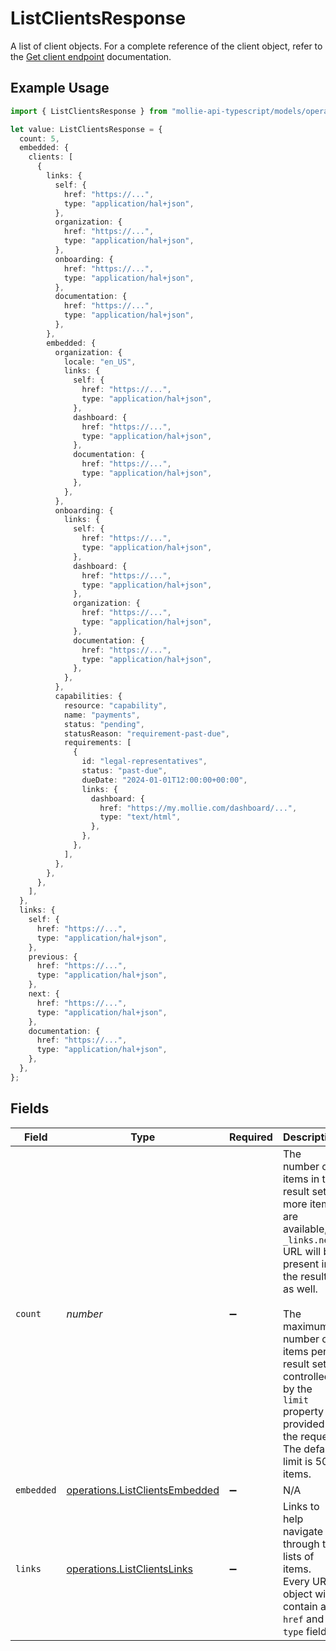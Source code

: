 # ListClientsResponse

A list of client objects. For a complete reference of the client object, refer to the [Get client endpoint](get-client) documentation.

## Example Usage

```typescript
import { ListClientsResponse } from "mollie-api-typescript/models/operations";

let value: ListClientsResponse = {
  count: 5,
  embedded: {
    clients: [
      {
        links: {
          self: {
            href: "https://...",
            type: "application/hal+json",
          },
          organization: {
            href: "https://...",
            type: "application/hal+json",
          },
          onboarding: {
            href: "https://...",
            type: "application/hal+json",
          },
          documentation: {
            href: "https://...",
            type: "application/hal+json",
          },
        },
        embedded: {
          organization: {
            locale: "en_US",
            links: {
              self: {
                href: "https://...",
                type: "application/hal+json",
              },
              dashboard: {
                href: "https://...",
                type: "application/hal+json",
              },
              documentation: {
                href: "https://...",
                type: "application/hal+json",
              },
            },
          },
          onboarding: {
            links: {
              self: {
                href: "https://...",
                type: "application/hal+json",
              },
              dashboard: {
                href: "https://...",
                type: "application/hal+json",
              },
              organization: {
                href: "https://...",
                type: "application/hal+json",
              },
              documentation: {
                href: "https://...",
                type: "application/hal+json",
              },
            },
          },
          capabilities: {
            resource: "capability",
            name: "payments",
            status: "pending",
            statusReason: "requirement-past-due",
            requirements: [
              {
                id: "legal-representatives",
                status: "past-due",
                dueDate: "2024-01-01T12:00:00+00:00",
                links: {
                  dashboard: {
                    href: "https://my.mollie.com/dashboard/...",
                    type: "text/html",
                  },
                },
              },
            ],
          },
        },
      },
    ],
  },
  links: {
    self: {
      href: "https://...",
      type: "application/hal+json",
    },
    previous: {
      href: "https://...",
      type: "application/hal+json",
    },
    next: {
      href: "https://...",
      type: "application/hal+json",
    },
    documentation: {
      href: "https://...",
      type: "application/hal+json",
    },
  },
};
```

## Fields

| Field                                                                                                                                                                                                                                                                     | Type                                                                                                                                                                                                                                                                      | Required                                                                                                                                                                                                                                                                  | Description                                                                                                                                                                                                                                                               | Example                                                                                                                                                                                                                                                                   |
| ------------------------------------------------------------------------------------------------------------------------------------------------------------------------------------------------------------------------------------------------------------------------- | ------------------------------------------------------------------------------------------------------------------------------------------------------------------------------------------------------------------------------------------------------------------------- | ------------------------------------------------------------------------------------------------------------------------------------------------------------------------------------------------------------------------------------------------------------------------- | ------------------------------------------------------------------------------------------------------------------------------------------------------------------------------------------------------------------------------------------------------------------------- | ------------------------------------------------------------------------------------------------------------------------------------------------------------------------------------------------------------------------------------------------------------------------- |
| `count`                                                                                                                                                                                                                                                                   | *number*                                                                                                                                                                                                                                                                  | :heavy_minus_sign:                                                                                                                                                                                                                                                        | The number of items in this result set. If more items are available, a `_links.next` URL will be present in the result as well.<br/><br/>The maximum number of items per result set is controlled by the `limit` property provided in the request. The default limit is 50 items. | 5                                                                                                                                                                                                                                                                         |
| `embedded`                                                                                                                                                                                                                                                                | [operations.ListClientsEmbedded](../../models/operations/listclientsembedded.md)                                                                                                                                                                                          | :heavy_minus_sign:                                                                                                                                                                                                                                                        | N/A                                                                                                                                                                                                                                                                       |                                                                                                                                                                                                                                                                           |
| `links`                                                                                                                                                                                                                                                                   | [operations.ListClientsLinks](../../models/operations/listclientslinks.md)                                                                                                                                                                                                | :heavy_minus_sign:                                                                                                                                                                                                                                                        | Links to help navigate through the lists of items. Every URL object will contain an `href` and a `type` field.                                                                                                                                                            |                                                                                                                                                                                                                                                                           |
